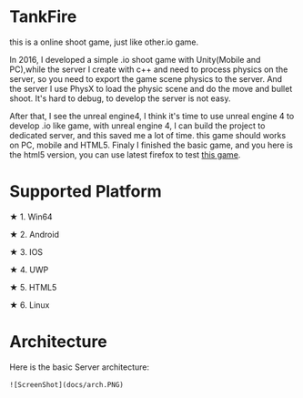 # TankFire
this is a online shoot game, just like other.io game.

In 2016, I developed a simple .io shoot game with Unity(Mobile and PC),while the server I create with c++ and need to process
physics on the server, so you need to export the game scene physics to the server. And the server I use PhysX to load the 
physic scene and do the move and bullet shoot. It's hard to debug, to develop the server is not easy.

After that, I see the unreal engine4, I think it's time to use unreal engine 4 to develop .io like game, with unreal engine 4,
I can build the project to dedicated server, and this saved me a lot of time. this game should works on PC, mobile and HTML5.
Finaly I finished the basic game, and you here is the html5 version, you can use latest firefox to test [this game](http://50.116.0.118).

# Supported Platform
★ 1. Win64

★ 2. Android

★ 3. IOS

★ 4. UWP

★ 5. HTML5

★ 6. Linux

# Architecture

  Here is the basic Server architecture:
    
    ![ScreenShot](docs/arch.PNG)
